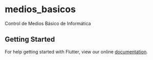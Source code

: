 # medios_basicos

Control de Medios Básico de Informática

## Getting Started

For help getting started with Flutter, view our online
[documentation](https://flutter.io/).

